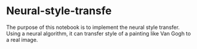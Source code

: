 # Neural-style-transfe
The purpose of this notebook is to implement the neural style transfer. 
Using a neural algorithm, it can transfer style of a painting like Van Gogh to a real image.

